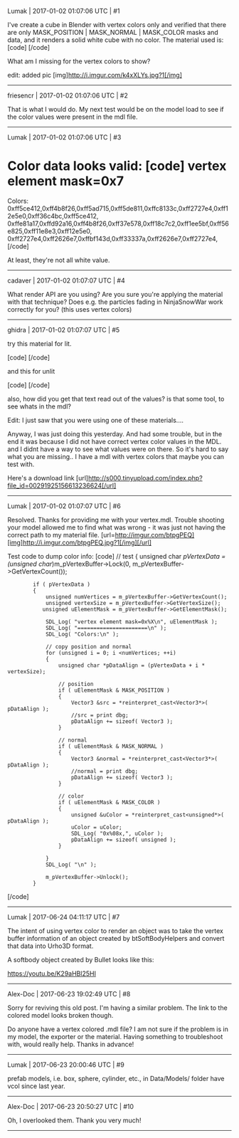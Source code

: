 Lumak | 2017-01-02 01:07:06 UTC | #1

I've create a cube in Blender with vertex colors only and verified that there are only MASK_POSITION | MASK_NORMAL | MASK_COLOR masks and data, and it renders a solid white cube with no color.
The material used is:
[code]
<material>
    <technique name="Techniques/NoTextureVCol.xml" />
</material>
[/code]

What am I missing for the vertex colors to show?

edit: added pic
[img]http://i.imgur.com/k4xXLYs.jpg?1[/img]

-------------------------

friesencr | 2017-01-02 01:07:06 UTC | #2

That is what I would do.  My next test would be on the model load to see if the color values were present in the mdl file.

-------------------------

Lumak | 2017-01-02 01:07:06 UTC | #3

Color data looks valid:
[code]
vertex element mask=0x7
======================
Colors:
0xff5ce412,0xff4b8f26,0xff5ad715,0xff5de811,0xffc8133c,0xff2727e4,0xff12e5e0,0xff36c4bc,0xff5ce412,
0xffe81a17,0xffd92a16,0xff4b8f26,0xff37e578,0xff18c7c2,0xff1ee5bf,0xff56e825,0xff11e8e3,0xff12e5e0,
0xff2727e4,0xff2626e7,0xffbf143d,0xff33337a,0xff2626e7,0xff2727e4,
[/code]

At least, they're not all white value.

-------------------------

cadaver | 2017-01-02 01:07:07 UTC | #4

What render API are you using? Are you sure you're applying the material with that technique? Does e.g. the particles fading in NinjaSnowWar work correctly for you? (this uses vertex colors)

-------------------------

ghidra | 2017-01-02 01:07:07 UTC | #5

try this material for lit.

[code]
<material>
    <technique name="Techniques/NoTextureVCol.xml" />
</material>
[/code]

and this for unlit

[code]
<material>
    <technique name="Techniques/NoTextureUnlitVCol.xml" />
</material>
[/code]

also, how did you get that text read out of the values? is that some tool, to see whats in the mdl?

Edit: I just saw that you were using one of these materials....

Anyway, I was just doing this yesterday. And had some trouble, but in the end it was because I did not have correct vertex color values in the MDL. and I didnt have a way to see what values were on there. So it's hard to say what you are missing.. I have a mdl with vertex colors that maybe you can test with.

Here's a download link
[url]http://s000.tinyupload.com/index.php?file_id=00291925156613236624[/url]

-------------------------

Lumak | 2017-01-02 01:07:07 UTC | #6

Resolved. 
Thanks for providing me with your vertex.mdl.  Trouble shooting your model allowed me to find what was wrong - it was just not having the correct path to my material file.
[url=http://imgur.com/btpgPEQ][img]http://i.imgur.com/btpgPEQ.jpg?1[/img][/url]

Test code to dump color info:
[code]
        // test
        {
			unsigned char *pVertexData = (unsigned char*)m_pVertexBuffer->Lock(0, m_pVertexBuffer->GetVertexCount());

            if ( pVertexData )
            {
                unsigned numVertices = m_pVertexBuffer->GetVertexCount();
                unsigned vertexSize = m_pVertexBuffer->GetVertexSize();
               unsigned uElementMask = m_pVertexBuffer->GetElementMask();

                SDL_Log( "vertex element mask=0x%X\n", uElementMask );
                SDL_Log( "======================\n" );
                SDL_Log( "Colors:\n" );

                // copy position and normal
				for (unsigned i = 0; i <numVertices; ++i)
                {
                    unsigned char *pDataAlign = (pVertexData + i * vertexSize);

                    // position
                    if ( uElementMask & MASK_POSITION )
                    {
                        Vector3 &src = *reinterpret_cast<Vector3*>( pDataAlign );
                        //src = print dbg;
                        pDataAlign += sizeof( Vector3 );
                    }

                    // normal
                    if ( uElementMask & MASK_NORMAL )
                    {
                        Vector3 &normal = *reinterpret_cast<Vector3*>( pDataAlign );
                        //normal = print dbg;
                        pDataAlign += sizeof( Vector3 );
                    }

                    // color
                    if ( uElementMask & MASK_COLOR )
                    {
                        unsigned &uColor = *reinterpret_cast<unsigned*>( pDataAlign );
                        uColor = uColor;
                        SDL_Log( "0x%08x,", uColor );
                        pDataAlign += sizeof( unsigned );
                    }

                }
                SDL_Log( "\n" );

                m_pVertexBuffer->Unlock();
            }

[/code]

-------------------------

Lumak | 2017-06-24 04:11:17 UTC | #7

The intent of using vertex color to render an object was to take the vertex buffer information of an object created by btSoftBodyHelpers and convert that data into Urho3D format.

A softbody object created by Bullet looks like this:

https://youtu.be/K29aHBl25HI

-------------------------

Alex-Doc | 2017-06-23 19:02:49 UTC | #8

Sorry for reviving this old post.
I'm having a similar problem.
The link to the colored model looks broken though.

Do anyone have a vertex colored .mdl file?
I am not sure if the problem is in my model, the exporter or the material. Having something to troubleshoot with, would really help. Thanks in advance!

-------------------------

Lumak | 2017-06-23 20:00:46 UTC | #9

prefab models, i.e. box, sphere,  cylinder, etc., in Data/Models/ folder have vcol since last year.

-------------------------

Alex-Doc | 2017-06-23 20:50:27 UTC | #10

Oh, I overlooked them. Thank you very much!

-------------------------

